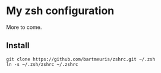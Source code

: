 # My zsh configuration

More to come.

## Install

    git clone https://github.com/bartmeuris/zshrc.git ~/.zsh
    ln -s ~/.zsh/zshrc ~/.zshrc
